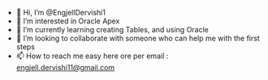 - 👋 Hi, I’m @EngjellDervishi1
- 👀 I’m interested in Oracle Apex
- 🌱 I’m currently learning creating Tables, and using Oracle
- 💞️ I’m looking to collaborate with someone who can help me with the first steps
- 📫 How to reach me easy here ore per email : engjell.dervishi11@gmail.com

<!---
EngjellDervishi1/EngjellDervishi1 is a ✨ special ✨ repository because its `README.md` (this file) appears on your GitHub profile.
You can click the Preview link to take a look at your changes.
--->
